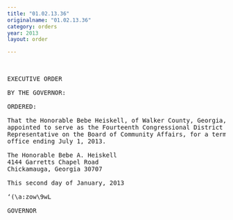 ```yaml
---
title: "01.02.13.36"
originalname: "01.02.13.36"
category: orders
year: 2013
layout: order

---
```

<pre>
 

EXECUTIVE ORDER

BY THE GOVERNOR:

ORDERED:

That the Honorable Bebe Heiskell, of Walker County, Georgia, is
appointed to serve as the Fourteenth Congressional District
Representative on the Board of Community Affairs, for a term of
office ending July 1, 2013.

The Honorable Bebe A. Heiskell
4144 Garretts Chapel Road
Chickamauga, Georgia 30707

This second day of January, 2013

‘(\a:zow\9wL

GOVERNOR

</pre>
